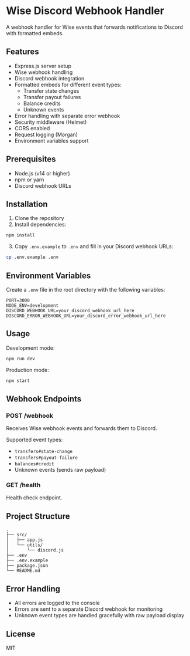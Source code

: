 # Wise Discord Webhook Handler

A webhook handler for Wise events that forwards notifications to Discord with formatted embeds.

## Features

- Express.js server setup
- Wise webhook handling
- Discord webhook integration
- Formatted embeds for different event types:
  - Transfer state changes
  - Transfer payout failures
  - Balance credits
  - Unknown events
- Error handling with separate error webhook
- Security middleware (Helmet)
- CORS enabled
- Request logging (Morgan)
- Environment variables support

## Prerequisites

- Node.js (v14 or higher)
- npm or yarn
- Discord webhook URLs

## Installation

1. Clone the repository
2. Install dependencies:
```bash
npm install
```
3. Copy `.env.example` to `.env` and fill in your Discord webhook URLs:
```bash
cp .env.example .env
```

## Environment Variables

Create a `.env` file in the root directory with the following variables:
```
PORT=3000
NODE_ENV=development
DISCORD_WEBHOOK_URL=your_discord_webhook_url_here
DISCORD_ERROR_WEBHOOK_URL=your_discord_error_webhook_url_here
```

## Usage

Development mode:
```bash
npm run dev
```

Production mode:
```bash
npm start
```

## Webhook Endpoints

### POST /webhook
Receives Wise webhook events and forwards them to Discord.

Supported event types:
- `transfers#state-change`
- `transfers#payout-failure`
- `balances#credit`
- Unknown events (sends raw payload)

### GET /health
Health check endpoint.

## Project Structure

```
.
├── src/
│   ├── app.js
│   └── utils/
│       └── discord.js
├── .env
├── .env.example
├── package.json
└── README.md
```

## Error Handling

- All errors are logged to the console
- Errors are sent to a separate Discord webhook for monitoring
- Unknown event types are handled gracefully with raw payload display

## License

MIT 